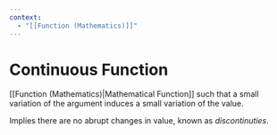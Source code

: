 ```yaml
---
context:
  - "[[Function (Mathematics)]]"
---
```


# Continuous Function

[[Function (Mathematics)|Mathematical Function]] such that a small variation of the argument induces a small variation of the value.

Implies there are no abrupt changes in value, known as _discontinuties_.
